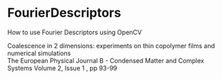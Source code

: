 # FourierDescriptors
How to use Fourier Descriptors using OpenCV

Coalescence in 2 dimensions: experiments on thin copolymer films and numerical simulations  
The European Physical Journal B - Condensed Matter and Complex Systems
Volume 2, Issue 1 , pp 93-99 
